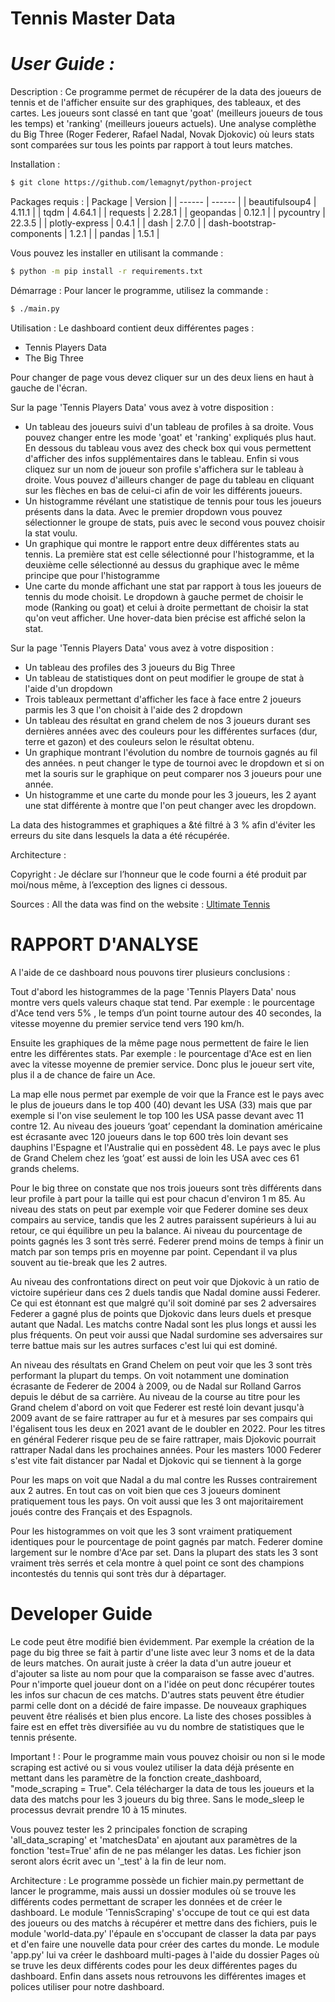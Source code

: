 # Tennis Master Data
# _User Guide :_ 
Description :
Ce programme permet de récupérer de la data des joueurs de tennis et de l'afficher ensuite sur des graphiques, des tableaux, et des cartes. Les joueurs sont classé en tant que 'goat' (meilleurs joueurs de tous les temps) et 'ranking' (meilleurs joueurs actuels). 
Une analyse complèthe du Big Three (Roger Federer, Rafael Nadal, Novak Djokovic) où leurs stats sont comparées sur tous les points par rapport à tout leurs matches.

Installation :
```sh
$ git clone https://github.com/lemagnyt/python-project
```

Packages requis :
| Package | Version |
| ------ | ------ |
| beautifulsoup4 | 4.11.1 |
| tqdm | 4.64.1 |
| requests | 2.28.1 |
| geopandas | 0.12.1 |
| pycountry | 22.3.5 |
| plotly-express | 0.4.1 |
| dash | 2.7.0 |
| dash-bootstrap-components | 1.2.1 |
| pandas | 1.5.1 |

Vous pouvez les installer en utilisant la commande :
```sh
$ python -m pip install -r requirements.txt
```

Démarrage :
Pour lancer le programme, utilisez la commande :
```sh
$ ./main.py
```

Utilisation :
Le dashboard contient deux différentes pages :
- Tennis Players Data
- The Big Three

Pour changer de page vous devez cliquer sur un des deux liens en haut à gauche de l'écran.

Sur la page 'Tennis Players Data' vous avez à votre disposition :
- Un tableau des joueurs suivi d'un tableau de profiles à sa droite. Vous pouvez changer entre les mode 'goat' et 'ranking' expliqués plus haut. En dessous du tableau vous avez des check box qui vous permettent d'afficher des infos supplémentaires dans le tableau. Enfin si vous cliquez sur un nom de joueur son profile s'affichera sur le tableau à droite. Vous pouvez d'ailleurs changer de page du tableau en cliquant sur les flèches en bas de celui-ci afin de voir les différents joueurs.
- Un histogramme révélant une statistique de tennis pour tous les joueurs présents dans la data. Avec le premier dropdown vous pouvez sélectionner le groupe de stats, puis avec le second vous pouvez choisir la stat voulu.
-  Un graphique qui montre le rapport entre deux différentes stats au tennis. La première stat est celle sélectionné pour l'histogramme, et la deuxième celle sélectionné au dessus du graphique avec le même principe que pour l'histogramme
- Une carte du monde affichant une stat par rapport à tous les joueurs de tennis du mode choisit. Le dropdown à gauche permet de choisir le mode (Ranking ou goat) et celui à droite permettant de choisir la stat qu'on veut afficher. Une hover-data bien précise est affiché selon la stat.

Sur la page 'Tennis Players Data' vous avez à votre disposition :
- Un tableau des profiles des 3 joueurs du Big Three
- Un tableau de statistiques dont on peut modifier le groupe de stat à l'aide d'un dropdown
- Trois tableaux permettant d'afficher les face à face entre 2 joueurs parmis les 3 que l'on choisit à l'aide des 2 dropdown
- Un tableau des résultat en grand chelem de nos 3 joueurs durant ses dernières années avec des couleurs pour les différentes surfaces (dur, terre et gazon) et des couleurs selon le résultat obtenu.
- Un graphique montrant l'évolution du nombre de tournois gagnés au fil des années. n peut changer le type de tournoi avec le dropdown et si on met la souris sur le graphique on peut comparer nos 3 joueurs pour une année.
- Un histogramme et une carte du monde pour les 3 joueurs, les 2 ayant une stat différente à montre que l'on peut changer avec les dropdown.

La data des histogrammes et graphiques a &té filtré à 3 % afin d'éviter les erreurs du site dans lesquels la data a été récupérée.

Architecture :


Copyright :
Je déclare sur l’honneur que le code fourni a été produit par moi/nous même, à l’exception des lignes ci dessous.

Sources :
All the data was find on the website : 
[Ultimate Tennis](ultimatetennisstatistics.com/)

# RAPPORT D'ANALYSE
A l'aide de ce dashboard nous pouvons tirer plusieurs conclusions :

Tout d'abord les histogrammes de la page 'Tennis Players Data' nous montre vers quels valeurs chaque stat tend.
Par exemple : le pourcentage d'Ace tend vers 5% , le temps d’un point tourne autour des 40 secondes, la vitesse moyenne du premier service tend vers 190 km/h.

Ensuite les graphiques de la même page nous permettent de faire le lien entre les différentes stats.
Par exemple : le pourcentage d'Ace est en lien avec la vitesse moyenne de premier service. Donc plus le joueur sert vite, plus il a de chance de faire un Ace.

La map elle nous permet par exemple de voir que la France est le pays avec le plus de joueurs dans le top 400 (40) devant les USA (33) mais que par exemple si l'on vise seulement le top 100 les USA passe devant avec 11 contre 12. Au niveau des joueurs ‘goat’ cependant la domination américaine est écrasante avec 120 joueurs dans le top 600 très loin devant ses dauphins l'Espagne et l'Australie qui en possèdent 48. Le pays avec le plus de Grand Chelem chez les ‘goat’ est aussi de loin les USA avec ces 61 grands chelems.

Pour le big three on constate que nos trois joueurs sont très différents dans leur profile à part pour la taille qui est pour chacun d'environ 1 m 85. 
Au niveau des stats on peut par exemple voir que Federer domine ses deux compairs au service, tandis que les 2 autres paraissent supérieurs à lui au retour, ce qui équilibre un peu la balance. Ai niveau du pourcentage de points gagnés les 3 sont très serré. Federer prend moins de temps à finir un match par son temps pris en moyenne par point. Cependant il va plus souvent au tie-break que les 2 autres.

Au niveau des confrontations direct on peut voir que Djokovic à un ratio de victoire supérieur dans ces 2 duels tandis que Nadal domine aussi Federer. Ce qui est étonnant est que malgré qu'il soit dominé par ses 2 adversaires Federer a gagné plus de points que Djokovic dans leurs duels et presque autant que Nadal. Les matchs contre Nadal sont les plus longs et aussi les plus fréquents. On peut voir aussi que Nadal surdomine ses adversaires sur terre battue mais sur les autres surfaces c'est lui qui est dominé.

An niveau des résultats en Grand Chelem on peut voir que les 3 sont très performant la plupart du temps. On voit notamment une domination écrasante de Federer de 2004 à 2009, ou de Nadal sur Rolland Garros depuis le début de sa carrière. Au niveau de la course au titre pour les Grand chelem d'abord on voit que Federer est resté loin devant jusqu'à 2009 avant de se faire rattraper au fur et à mesures par ses compairs qui l'égalisent tous les deux en 2021 avant de le doubler en 2022. Pour les titres en général Federer risque peu de se faire rattraper, mais Djokovic pourrait rattraper Nadal dans les prochaines années. Pour les masters 1000 Federer s'est vite fait distancer par Nadal et Djokovic qui se tiennent à la gorge

Pour les maps on voit que Nadal a du mal contre les Russes contrairement aux 2 autres. En tout cas on voit bien que ces 3 joueurs dominent pratiquement tous les pays. On voit aussi que les 3 ont majoritairement joués contre des Français et des Espagnols.

Pour les histogrammes on voit que les 3 sont vraiment pratiquement identiques pour le pourcentage de point gagnés par match. Federer domine largement sur le nombre d'Ace par set. Dans la plupart des stats les 3 sont vraiment très serrés et cela montre à quel point ce sont des champions incontestés du tennis qui sont très dur à départager.

# Developer Guide
Le code peut être modifié bien évidemment. Par exemple la création de la page du big three se fait à partir d'une liste avec leur 3 noms et de la data de leurs matches. On aurait juste à créer la data d'un autre joueur et d'ajouter sa liste au nom pour que la comparaison se fasse avec d'autres. Pour n'importe quel joueur dont on a l'idée on peut donc récupérer toutes les infos sur chacun de ces matchs. D'autres stats peuvent être étudier parmi celle dont on a décidé de faire impasse. De nouveaux graphiques peuvent être réalisés et bien plus encore. La liste des choses possibles à faire est en effet très diversifiée au vu du nombre de statistiques que le tennis présente.

Important ! : Pour le programme main vous pouvez choisir ou non si le mode scraping est activé ou si vous voulez utiliser la data déjà présente en mettant dans les paramètre de la fonction create_dashboard, "mode_scraping = True". Cela télécharger la data de tous les joueurs et la data des matchs pour les 3 joueurs du big three. Sans le mode_sleep le processus devrait prendre 10 à 15 minutes. 

Vous pouvez tester les 2 principales fonction de scraping 'all_data_scraping' et 'matchesData' en ajoutant aux paramètres de la fonction 'test=True' afin de ne pas mélanger les datas. Les fichier json seront alors écrit avec un '_test' à la fin de leur nom.

Architecture : Le programme possède un fichier main.py permettant de lancer le programme, mais aussi un dossier modules où se trouve les différents codes permettant de scraper les données et de créer le dashboard. Le module 'TennisScraping' s'occupe de tout ce qui est data des joueurs ou des matchs à récupérer et mettre dans des fichiers, puis le module 'world-data.py' l'épaule en s'occupant de classer la data par pays et d'en faire une nouvelle data pour créer des cartes du monde. Le module 'app.py' lui va créer le dashboard multi-pages à l'aide du dossier Pages où se truve les deux différents codes pour les deux différentes pages du dashboard. Enfin dans assets nous retrouvons les différentes images et polices utiliser pour notre dashboard.
